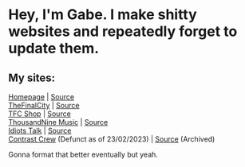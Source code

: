 # Hey, I'm Gabe. I make shitty websites and repeatedly forget to update them.

## My sites:

[Homepage](https://gabriel-sykes.com) | [Source](https://github.com/sykesgabri/homepage)<br>
[TheFinalCity](https://thefinalcity.com) | [Source](https://github.com/sykesgabri/thefinalcity)<br>
[TFC Shop](https://thefinalcity.shop) | [Source](https://github.com/sykesgabri/thefinalcity.shop)<br>
[ThousandNine Music](https://thousandnine.com) | [Source](https://github.com/sykesgabri/thousandnine)<br>
[Idiots Talk](https://idiotstalk.net) | [Source](https://github.com/sykesgabri/idiotstalk)<br>
[Contrast Crew](https://contrastcrew.co.uk) (Defunct as of 23/02/2023) | [Source](https://github.com/sykesgabri/contrastcrew) (Archived)<br>

Gonna format that better eventually but yeah.

